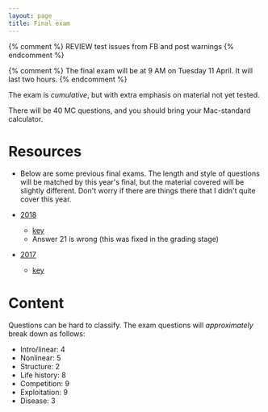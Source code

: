 ```yaml
---
layout: page
title: Final exam
---
```


{% comment %} 
REVIEW test issues from FB and post warnings
{% endcomment %} 

{% comment %} 
The final exam will be at 9 AM on Tuesday 11 April. It will last two hours.
{% endcomment %} 

The exam is _cumulative_, but with extra emphasis on material not yet tested.

There will be 40 MC questions, and you should bring your Mac-standard calculator.

# Resources

* Below are some previous final exams. The length and style of questions will be matched by this year's final, but the material covered will be slightly different. Don't worry if there are things there that I didn't quite cover this year.

* [2018](/materials/2018/final.1.test.pdf)
	* [key](/materials/2018/final.1.key.pdf)
	* Answer 21 is wrong (this was fixed in the grading stage)

* [2017](/materials/2017/final.1.test.pdf)
	* [key](/materials/2017/final.1.key.pdf)

# Content

Questions can be hard to classify. The exam questions will _approximately_ break down as follows:

* Intro/linear: 4
* Nonlinear: 5
* Structure: 2
* Life history: 8
* Competition: 9
* Exploitation: 9
* Disease: 3
